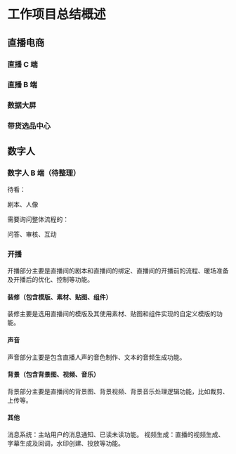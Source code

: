 # 工作项目总结概述

## 直播电商

### 直播 C 端

### 直播 B 端

### 数据大屏

### 带货选品中心

## 数字人

### 数字人 B 端（待整理）

待看：

剧本、人像

需要询问整体流程的：

问答、审核、互动

### 开播

开播部分主要是直播间的剧本和直播间的绑定、直播间的开播前的流程、暖场准备及开播后的优化、控制等功能。

#### 装修（包含模版、素材、贴图、组件）

装修主要是选用直播间的模版及其使用素材、贴图和组件实现的自定义模版的功能。

#### 声音

声音部分主要是包含直播人声的音色制作、文本的音频生成功能。

#### 背景（包含背景图、视频、音乐）

背景部分主要是直播间的背景图、背景视频、背景音乐处理逻辑功能，比如裁剪、上传等。

#### 其他

消息系统：主站用户的消息通知、已读未读功能。
视频生成：直播的视频生成、字幕生成及回调，水印创建、投放等功能。




